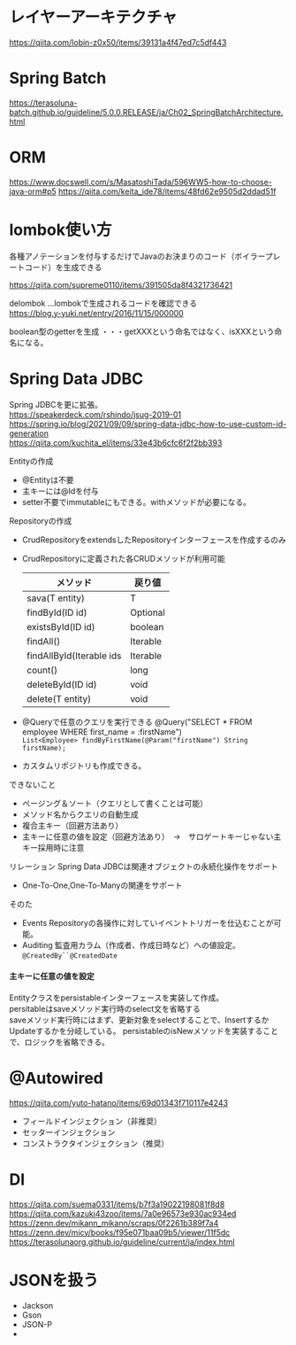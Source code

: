 
# レイヤーアーキテクチャ
https://qiita.com/lobin-z0x50/items/39131a4f47ed7c5df443

# Spring Batch
https://terasoluna-batch.github.io/guideline/5.0.0.RELEASE/ja/Ch02_SpringBatchArchitecture.html

# ORM
https://www.docswell.com/s/MasatoshiTada/596WW5-how-to-choose-java-orm#p5
https://qiita.com/keita_ide78/items/48fd62e9505d2ddad51f

# lombok使い方
各種アノテーションを付与するだけでJavaのお決まりのコード（ボイラープレートコード）を生成できる  
  
https://qiita.com/supreme0110/items/391505da8f4321736421
  
delombok ...lombokで生成されるコードを確認できる  
https://blog.y-yuki.net/entry/2016/11/15/000000

boolean型のgetterを生成 ・・・getXXXという命名ではなく、isXXXという命名になる。

# Spring Data JDBC
Spring JDBCを更に拡張。  
https://speakerdeck.com/rshindo/jsug-2019-01  
https://spring.io/blog/2021/09/09/spring-data-jdbc-how-to-use-custom-id-generation  
https://qiita.com/kuchita_el/items/33e43b6cfc6f2f2bb393  

Entityの作成
* @Entityは不要
* 主キーには@Idを付与
* setter不要でimmutableにもできる。withメソッドが必要になる。  

Repositoryの作成
* CrudRepositoryをextendsしたRepositoryインターフェースを作成するのみ  
* CrudRepositoryに定義された各CRUDメソッドが利用可能  

    |メソッド|戻り値|
    |--|--|
    |sava(T entity)|T|
    |findById(ID id)|Optional<T>|
    |existsById(ID id)|boolean|
    |findAll()|Iterable<T>|
    |findAllById(Iterable<ID> ids|Iterable<T>|
    |count()|long|
    |deleteById(ID id)|void|
    |delete(T entity)|void|
* @Queryで任意のクエリを実行できる
  @Query("SELECT * FROM employee WHERE first_name = :firstName")  
  `List<Employee> findByFirstName(@Param("firstName") String firstName);`
* カスタムリポジトリも作成できる。

できないこと
* ページング＆ソート（クエリとして書くことは可能）
* メソッド名からクエリの自動生成
* 複合主キー（回避方法あり）
* 主キーに任意の値を設定（回避方法あり）　→　サロゲートキーじゃない主キー採用時に注意

リレーション
Spring Data JDBCは関連オブジェクトの永続化操作をサポート
* One-To-One,One-To-Manyの関連をサポート

そのた
* Events Repositoryの各操作に対していイベントトリガーを仕込むことが可能。
* Auditing 監査用カラム（作成者、作成日時など）への値設定。`@CreatedBy``@CreatedDate`

#### 主キーに任意の値を設定 
Entityクラスをpersistableインターフェースを実装して作成。  
persitableはsaveメソッド実行時のselect文を省略する  
saveメソッド実行時にはまず、更新対象をselectすることで、InsertするかUpdateするかを分岐している。
persistableのisNewメソッドを実装することで、ロジックを省略できる。

# @Autowired
https://qiita.com/yuto-hatano/items/69d01343f710117e4243
* フィールドインジェクション（非推奨）
* セッターインジェクション
* コンストラクタインジェクション（推奨）

# DI
https://qiita.com/suema0331/items/b7f3a19022198081f8d8  
https://qiita.com/kazuki43zoo/items/7a0e96573e930ac934ed  
https://zenn.dev/mikann_mikann/scraps/0f2261b389f7a4  
https://zenn.dev/micy/books/f95e071baa09b5/viewer/11f5dc  
https://terasolunaorg.github.io/guideline/current/ja/index.html

# JSONを扱う
* Jackson
* Gson
* JSON-P
* 
